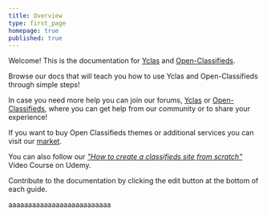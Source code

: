 ```yaml
---
title: Overview
type: first_page
homepage: true
published: true
---
```

<div class="col-md-10 pull-left">


Welcome! This is the documentation for <a href="http://yclas.com/" target="_blank">Yclas</a> and <a href="http://open-classifieds.com/" target="_blank">Open-Classifieds</a>.

Browse our docs that will teach you how to use Yclas and Open-Classifieds through simple steps!

In case you need more help you can join our forums, <a href="https://yclas.com/forum" target="_blank">Yclas</a> or <a href="http://forums.open-classifieds.com/" target="_blank">Open-Classifieds</a>, where you can get help from our community or to share your experience!

If you want to buy Open Classifieds themes or additional services you can visit our <a href="http://market.open-classifieds.com/" target="_blank">market</a>.

You can also follow our <a href="https://www.udemy.com/classifieds/" target="_blank"><i>"How to create a classifieds site from scratch"</i></a> Video Course on Udemy. 

Contribute to the documentation by clicking the edit button at the bottom of each guide.



</div>
<div class="col-md-2 pull-right">

aaaaaaaaaaaaaaaaaaaaaaaaaa
</div>